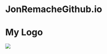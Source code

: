 <!DOCTYPE html>
<html>
<head>
  <h1>JonRemacheGithub.io</h1>
</head>
<body>
<h1>My Logo</h1>
</body>
  <div>
<img src="images/Logoo.jpg">
  </div>

<div id="div5">
  </div>
  
<p><a href= "http://www.mmabum.com>

